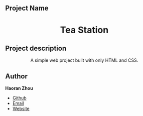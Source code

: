 ## Project Name
<h1 align="center">Tea Station</h1>

## Project description
<p align="center">A simple web project bulit with only HTML and CSS.

## Author
**Haoran Zhou**
 - [Github](https://github.com/vvhys0ser10us "Haoran Zhou")
 - [Email](mailto:kens0serious@gmail.com)
 - [Website]()
